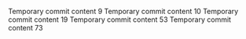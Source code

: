 Temporary commit content 9
Temporary commit content 10
Temporary commit content 19
Temporary commit content 53
Temporary commit content 73
